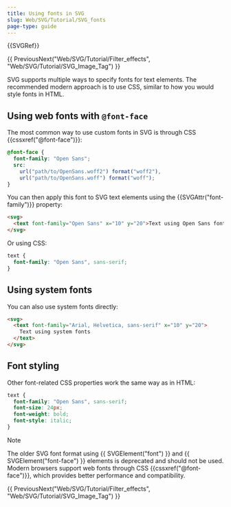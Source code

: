 ```yaml
---
title: Using fonts in SVG
slug: Web/SVG/Tutorial/SVG_fonts
page-type: guide
---
```


{{SVGRef}}

{{ PreviousNext("Web/SVG/Tutorial/Filter_effects", "Web/SVG/Tutorial/SVG_Image_Tag") }}

SVG supports multiple ways to specify fonts for text elements. The recommended modern approach is to use CSS, similar to how you would style fonts in HTML.

## Using web fonts with `@font-face`

The most common way to use custom fonts in SVG is through CSS {{cssxref("@font-face")}}:

```css
@font-face {
  font-family: "Open Sans";
  src:
    url("path/to/OpenSans.woff2") format("woff2"),
    url("path/to/OpenSans.woff") format("woff");
}
```

You can then apply this font to SVG text elements using the {{SVGAttr("font-family")}} property:

```html
<svg>
  <text font-family="Open Sans" x="10" y="20">Text using Open Sans font</text>
</svg>
```

Or using CSS:

```css
text {
  font-family: "Open Sans", sans-serif;
}
```

## Using system fonts

You can also use system fonts directly:

```html
<svg>
  <text font-family="Arial, Helvetica, sans-serif" x="10" y="20">
    Text using system fonts
  </text>
</svg>
```

## Font styling

Other font-related CSS properties work the same way as in HTML:

```css
text {
  font-family: "Open Sans", sans-serif;
  font-size: 24px;
  font-weight: bold;
  font-style: italic;
}
```

> [!NOTE]
> The older SVG font format using {{ SVGElement("font") }} and {{ SVGElement("font-face") }} elements is deprecated and should not be used. Modern browsers support web fonts through CSS {{cssxref("@font-face")}}, which provides better performance and compatibility.

{{ PreviousNext("Web/SVG/Tutorial/Filter_effects", "Web/SVG/Tutorial/SVG_Image_Tag") }}
